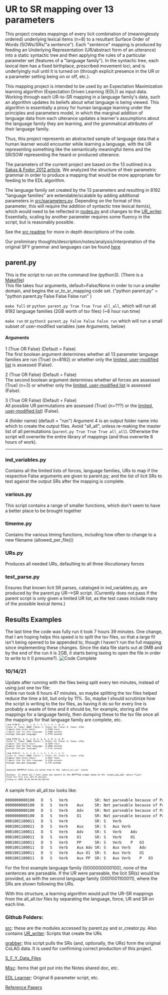 # UR to SR mapping over 13 parameters
This project creates mappings of every licit combination of (meaninglessly ordered) underlying lexical items (n=8) to a resultant Surface Order of Words (SOWs/SRs/"a sentence").  Each "sentence" mapping is produced by feeding an Underlying Representation (UR/abstract form of an utterance) into a static syntactic tree and then applying the rules of a particular parameter set (features of a "language family").  In the syntactic tree, each lexical item has a fixed birthplace, prescribed movement loci, and is underlyingly null until it is turned on (through explicit presence in the UR or a parameter setting being on or off, etc.).

This mapping project is intended to be used by an Expectation Maximization learning algorithm (Expectation Driven Learning (EDL)) as input data.  Working through each UR-to-SR mapping in a language family's data, such an algorithm updates its beliefs about what language is being viewed.  This algorithm is essentially a proxy for human language learning under the principles and parameters model, in which the marginal addition of language data from each utterance updates a learner's assumptions about the language family they are learning, and the grammatical attributes of their language family.

Thus, this project represents an abstracted sample of language data that a human learner would encounter while learning a language, with the UR representing something like the semantically meaningful items and the SR/SOW representing the heard or produced utterance.

The parameters of the current project are based on the 13 outlined in a [Sakas & Fodor 2012 article](http://www.colag.cs.hunter.cuny.edu/pub/Sakas_Fodor_Disambiguating_prepub.pdf#24).  We analyzed the structure of their parametric grammar in order to produce a mapping that would be more appropriate for feeding to the EDL algorithm.

The language family set created by the 13 parameters and resulting in 8192 "language families" are extendable/scalable by adding additional parameters in [src/parameters.py](https://github.com/rofgh/ur_to_sr_mapping/blob/04ee506608f7c58b81418987d333ec76d639e712/src/parameters.py#L1).  Depending on the format of this parameter, this will require the addition of syntactic tree lexical item(s), which would need to be reflected in [nodes.py](https://github.com/rofgh/ur_to_sr_mapping/blob/04ee506608f7c58b81418987d333ec76d639e712/src/nodes.py#L1) and changes to the [UR_writer](https://github.com/rofgh/Hidden-Sin/tree/master/UR_writer).  Essentially, scaling by another parameter requires some fluency in the script, but is reasonably possible.

See the [src readme](https://github.com/rofgh/ur_to_sr_mapping/blob/master/src/README.md) for more in depth descriptions of the code.

Our preliminary thoughts/description/notes/analysis/interpretation of the original SFY grammar and languages can be found [here](https://docs.google.com/document/d/1J_fS85IQWB9MPXB96ccHrKF_JHXn44iVyyemQOeFJQo/edit?usp=sharing)

## parent.py
This is the script to run on the command line (python3).  (There is a [Makefile](https://github.com/rofgh/ur_to_sr_mapping/blob/04ee506608f7c58b81418987d333ec76d639e712/Makefile#L1))  
This file takes four arguments, default=False/None in order to run a smaller domain, and begins the ur_to_sr_mapping code set.   ("python parent.py" = "python parent.py False False False run" )

`make full` or `python parent.py True True True all_all`, which will run all 8192 language families (2GB worth of tsv files) (~8 hour run time)

`make run` or `python3 parent.py False False False run` which will run a small subset of user-modified variables (see Arguments, below)

#### Arguments  
1  (True OR False) (Default = False)  
The first boolean argument determines whether all 13 parameter language families are run (True) (n=8192) or whether only the [limited, user-modified list](https://github.com/rofgh/ur_to_sr_mapping/blob/1ab96bdabc231e07334c53806e0bcb91129e5752/src/ind_variables.py#L16) is assessed (False).

2  (True OR False) (Default = False)  
The second boolean argument determines whether all forces are assessed (True) (n=3) or whether only the [limited, user-modified list](https://github.com/rofgh/ur_to_sr_mapping/blob/1ab96bdabc231e07334c53806e0bcb91129e5752/src/ind_variables.py#L5) is assessed (False).

3  (True OR False) (Default = False)  
All possible UR permutations are assessed (True) (n=???) or the [limited, user-modified list](https://github.com/rofgh/ur_to_sr_mapping/blob/1ab96bdabc231e07334c53806e0bcb91129e5752/src/ind_variables.py#L47)) (False).

4  (folder name) (default = "run")
Argument 4 is an output folder name into which to create the output files. Avoid "all_all", unless re-making the master list of all permutations (`parent.py True True True all_all`).  Otherwise the script will overwrite the entire library of mappings (and thus overwrite 8 hours of work).
***

### ind_variables.py  
Contains all the limited lists of forces, language families, URs to map if the respective False arguments are given to parent.py; and the list of licit SRs to test against the output SRs after the mapping is complete.

### various.py  
This script contains a range of smaller functions, which don't seem to have a better place to be brought together

### timeme.py  
Contains the various timing functions, including how often to change to a new filename (allowed_per_file())

### URs.py  
Produces all needed URs, defaulting to all three illocutionary forces

### test_parse.py  
Ensures that known licit SR parses, cataloged in ind_variables.py, are produced by the parent.py UR-->SR script.  (Currently does not pass if the parent script is only given a limited UR list, as the test cases include many of the possible lexical items.)

## Results Examples
The last time the code was fully run it took 7 hours 39 minutes.  One change, that I am hoping helps this speed is to split the tsv files, so that a large fil isn't being opened to be appended to, though I haven't run the full mapping since implementing these changes.  Since the data file starts out at 0MB and by the end of the run it is 2GB, it starts being taxing to open the file in order to write to it (I presume?).  ![Code Complete](ScreenshotAllFinished.png)

### 10/14/21
Update after running with the files being split every ten minutes, instead of using just one tsv file:  
Entire run took 6 hours 47 minutes, so maybe splitting the tsv files helped reduce the time a bit, but only by 11%.  So, maybe I should scrutinize how the script is writing to the tsv files, as having it do so for every line is probably a waste of time and it should be, for example, storing all the mappings for a language family, then dumping these to the tsv file once all the mappings for that language family are complete, etc.
![Code Complete 10/14/21](ScreenshotAllFinished21.png)

A sample from all_all.tsv looks like:
```bash
0000000000100	D	S	Verb            SR:	Not parseable because of Parameter: 4: no topic and topic is obligatory			
0000000000100	D	S	Verb	Aux     SR:	Not parseable because of Parameter: 4: no topic and topic is obligatory			
0000000000100	D	S	Verb	Adv	    SR:	Not parseable because of Parameter: 4: no topic and topic is obligatory			
0000000000100	D	S	Verb	O1		SR:	Not parseable because of Parameter: 4: no topic and topic is obligatory
0001001100011	D	S	Verb            SR:	S	Verb
0001001100011	D	S	Verb	Aux		SR:	S	Aux	Verb
0001001100011	D	S	Verb	Adv	    SR:	S	Verb	Adv
0001001100011	D	S	Verb	O1		SR:	S	Verb	O1
0001001100011	D	S	Verb	PP		SR:	S	Verb	P	O3
0001001100011	D	S	Verb	Aux	Adv	SR:	S	Aux	Verb	Adv
0001001100011	D	S	Verb	Aux	O1	SR:	S	Aux	Verb	O1
0001001100011	D	S	Verb	Aux	PP	SR:	S	Aux	Verb	P	O3	
```
For the first example language family (0000000000100), none of the sentences are parseable.  If the UR were parseable, the licit SR(s) would be provided, as with the second language family (0001001100011), where the SRs are shown following the URs.

With this structure, a learning algorithm would pull the UR-SR mappings from the all_all.tsv files by separating the language, force, UR and SR on each line.

### Github Folders:  
[src](https://github.com/rofgh/ur_to_sr_mapping/tree/master/src): these are the modules accessed by parent.py and sr_creator.py.  Also contains [UR_writer](https://github.com/rofgh/Hidden-Sin/tree/master/src/UR_writer):  Scripts that create the URs

[grabber](https://github.com/rofgh/ur_to_sr_mapping/tree/master/grabber): this script pulls the SRs (and, optionally, the URs) form the original CoLAG data.  It is used for confirming correct production of this project.  

[S_F_Y_Data_Files](https://github.com/rofgh/ur_to_sr_mapping/tree/master/S_F_Y_Data_Files)  

[Misc](https://github.com/rofgh/Hidden-Sin/tree/master/Misc): Items that got put into the Notes shared doc, etc.  

[EDL Learner](https://github.com/rofgh/Hidden-Sin/tree/master/EDL%20Learner): Original 6 parameter script, etc.  

[Reference Papers](https://github.com/rofgh/ur_to_sr_mapping/tree/master/Reference%20Papers)   
 



